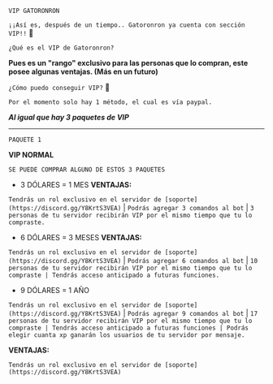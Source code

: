 ``` VIP GATORONRON ```


```¡¡Así es, después de un tiempo.. Gatoronron ya cuenta con sección VIP!!``` 📢


```¿Qué es el VIP de Gatoronron?```



**Pues es un "rango" exclusivo para las personas que lo compran, este posee algunas ventajas. (Más en un futuro)**


```¿Cómo puedo conseguir VIP?``` 🌌


```Por el momento solo hay 1 método, el cual es vía paypal.```


***Al igual que hay 3 paquetes de VIP***


-----------------------------------------------------------------------------------------------------------------------------------------------------------------------------------



```PAQUETE 1```

**VIP NORMAL**

```SE PUEDE COMPRAR ALGUNO DE ESTOS 3 PAQUETES```

- 3 DÓLARES = 1 MES **VENTAJAS:**

```Tendrás un rol exclusivo en el servidor de [soporte](https://discord.gg/Y8KrtS3VEA)``` | ```Podrás agregar 3 comandos al bot``` | ```3 personas de tu servidor recibirán VIP por el mismo tiempo que tu lo compraste.```

- 6 DÓLARES = 3 MESES **VENTAJAS:**

```Tendrás un rol exclusivo en el servidor de [soporte](https://discord.gg/Y8KrtS3VEA)``` | ```Podrás agregar 6 comandos al bot``` | ```10 personas de tu servidor recibirán VIP por el mismo tiempo que tu lo compraste | Tendrás acceso anticipado a futuras funciones.```

- 9 DÓLARES = 1 AÑO 

```Tendrás un rol exclusivo en el servidor de [soporte](https://discord.gg/Y8KrtS3VEA)``` | ```Podrás agregar 9 comandos al bot``` | ```17 personas de tu servidor recibirán VIP por el mismo tiempo que tu lo compraste | Tendrás acceso anticipado a futuras funciones | Podrás elegir cuanta xp ganarán los usuarios de tu servidor por mensaje.```

**VENTAJAS:**

```Tendrás un rol exclusivo en el servidor de [soporte](https://discord.gg/Y8KrtS3VEA)```

```Podrás agregar 3 comandos
